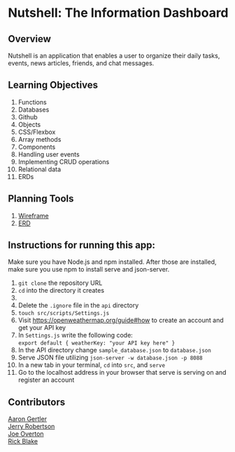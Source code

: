 # Nutshell: The Information Dashboard

## Overview
Nutshell is an application that enables a user to organize their daily tasks, events, news articles, friends, and chat messages.

## Learning Objectives

1. Functions
2. Databases
3. Github
4. Objects
5. CSS/Flexbox
6. Array methods
7. Components
8. Handling user events
9. Implementing CRUD operations
10. Relational data
11. ERDs

## Planning Tools

1. [Wireframe](./src/images/IBS_wireframe.jpg)
2. [ERD](./src/images/IBS_ERD.png)

## Instructions for running this app:
Make sure you have Node.js and npm installed. After those are installed, make sure you use npm to install serve and json-server.
1. ```git clone``` the repository URL
2. ```cd``` into the directory it creates
3. 
4. Delete the ```.ignore``` file in the ```api``` directory
5. ```touch src/scripts/Settings.js```
6. Visit https://openweathermap.org/guide#how to create an account and get your API key
7. In ```Settings.js``` write the following code:<br>
```export default { weatherKey: "your API key here" }```
8. In the API directory change ```sample_database.json``` to ```database.json``` 
9. Serve JSON file utilizing ```json-server -w database.json -p 8088```
10. In a new tab in your terminal, ```cd``` into ```src```, and ```serve```
11. Go to the localhost address in your browser that serve is serving on and register an account

## Contributors

[Aaron Gertler](https://github.com/asgertler)<br>
[Jerry Robertson](https://github.com/BlackTousen)<br>
[Joe Overton](https://github.com/j0verton)<br>
[Rick Blake](https://github.com/blaker814)
